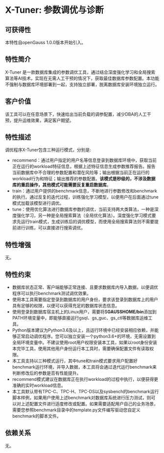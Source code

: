 # X-Tuner: 参数调优与诊断<a name="ZH-CN_TOPIC_0000001138509455"></a>

## 可获得性<a name="section1145114551456"></a>

本特性自openGauss 1.0.0版本开始引入。

## 特性简介<a name="section11132102216514"></a>

X-Tuner 是一款数据库集成的参数调优工具，通过结合深度强化学习和全局搜索算法等AI技术，实现在无需人工干预的情况下，获取最佳数据库参数配置。本功能不强制与数据库环境部署到一起，支持独立部署，脱离数据库安装环境独立运行。

## 客户价值<a name="section821115055213"></a>

该工具可以在任意场景下，快速给出当前负载的调参配置，减少DBA的人工干预，提升运维效果，满足客户期望。

## 特性描述<a name="section144981815125"></a>

调优程序X-Tuner包含三种运行模式，分别是:

-   recommend：通过用户指定的用户名等信息登录到数据库环境中，获取当前正在运行的workload特征信息，根据上述特征信息生成参数推荐报告。报告当前数据库中不合理的参数配置和潜在风险等；输出根据当前正在运行的workload行为和特征；输出推荐的参数配置。**该模式是秒级的，不涉及数据库的重启操作，其他模式可能需要反复重启数据库**。
-   train：通过用户提供的benchmark信息，不断地进行参数修改和benchmark的执行。通过反复的迭代过程，训练强化学习模型，以便用户在后面通过tune模式加载该模型进行调优。
-   tune：使用优化算法进行数据库参数的调优，当前支持两大类算法，一种是深度强化学习，另一种是全局搜索算法（全局优化算法）。深度强化学习模式要求先运行train模式，生成训练后的调优模型，而使用全局搜索算法则不需要提前进行训练，可以直接进行搜索调优。

## 特性增强<a name="section94607311511"></a>

无。

## 特性约束<a name="section19941221059"></a>

-   数据库状态正常、客户端能够正常连接、且要求数据库内导入数据，以便调优程序可以执行benchmark测试调优效果。
-   使用本工具需要指定登录到数据库的用户身份，要求该登录到数据库上的用户具有足够的权限，以便可以获得充足的数据库状态信息。
-   使用登录到数据库宿主机上的Linux用户，需要将$**GAUSSHOME/bin**添加到PATH环境变量中，即能够直接运行gsql、gs\_guc、gs\_ctl等数据库运维工具。
-   Python版本建议为Python3.6及以上，且运行环境中已经安装相应依赖，并能够正常启动调优程序。您可以独立安装一个python3.6+的环境，无需设置到全局环境变量中。不建议使用root用户权限安装本工具，如果以root身份安装本完毕工具，使用其他用户身份运行本工具时，需要确保配置文件有读取权限。
-   本工具支持以三种模式运行，其中tune和train模式要求用户配置好benchmark运行环境，并导入数据，本工具将会通过迭代运行benchmark来判断修改后的参数是否有性能提升。
-   recommend模式建议在数据库正在执行workload的过程中执行，以便获得更准确的实时workload信息。
-   本工具默认带有TPC-C、TPC-H、TPC-DS以及sysbench的benchmark运行脚本样例，如果用户使用上述benchmark对数据库系统进行压力测试，则可以对上述配置文件进行适度修改或配置。如果需要适配用户自己的业务场景，需要您参照benchmark目录中的template.py文件编写驱动您自定义benchmark的脚本文件。

## 依赖关系<a name="section10273171137"></a>

无。
